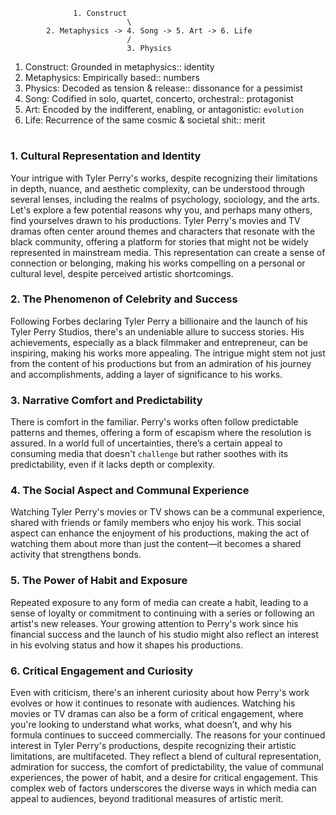 


                  1. Construct
                              \
            2. Metaphysics -> 4. Song -> 5. Art -> 6. Life
                              /
                              3. Physics

1. Construct: Grounded in metaphysics:: identity
2. Metaphysics: Empirically based:: numbers
3. Physics: Decoded as tension & release:: dissonance for a pessimist
4. Song: Codified in solo, quartet, concerto, orchestral:: protagonist
5. Art: Encoded by the indifferent, enabling, or antagonistic: `evolution`
6. Life: Recurrence of the same cosmic & societal shit:: merit
   
# 


### 1. **Cultural Representation and Identity**

Your intrigue with Tyler Perry's works, despite recognizing their limitations in depth, nuance, and aesthetic complexity, can be understood through several lenses, including the realms of psychology, sociology, and the arts. Let's explore a few potential reasons why you, and perhaps many others, find yourselves drawn to his productions. Tyler Perry's movies and TV dramas often center around themes and characters that resonate with the black community, offering a platform for stories that might not be widely represented in mainstream media. This representation can create a sense of connection or belonging, making his works compelling on a personal or cultural level, despite perceived artistic shortcomings.

### 2. **The Phenomenon of Celebrity and Success**

Following Forbes declaring Tyler Perry a billionaire and the launch of his Tyler Perry Studios, there's an undeniable allure to success stories. His achievements, especially as a black filmmaker and entrepreneur, can be inspiring, making his works more appealing. The intrigue might stem not just from the content of his productions but from an admiration of his journey and accomplishments, adding a layer of significance to his works.

### 3. **Narrative Comfort and Predictability**

There is comfort in the familiar. Perry's works often follow predictable patterns and themes, offering a form of escapism where the resolution is assured. In a world full of uncertainties, there’s a certain appeal to consuming media that doesn't `challenge` but rather soothes with its predictability, even if it lacks depth or complexity.

### 4. **The Social Aspect and Communal Experience**

Watching Tyler Perry's movies or TV shows can be a communal experience, shared with friends or family members who enjoy his work. This social aspect can enhance the enjoyment of his productions, making the act of watching them about more than just the content—it becomes a shared activity that strengthens bonds.

### 5. **The Power of Habit and Exposure**

Repeated exposure to any form of media can create a habit, leading to a sense of loyalty or commitment to continuing with a series or following an artist's new releases. Your growing attention to Perry's work since his financial success and the launch of his studio might also reflect an interest in his evolving status and how it shapes his productions.

### 6. **Critical Engagement and Curiosity**

Even with criticism, there's an inherent curiosity about how Perry's work evolves or how it continues to resonate with audiences. Watching his movies or TV dramas can also be a form of critical engagement, where you're looking to understand what works, what doesn’t, and why his formula continues to succeed commercially. The reasons for your continued interest in Tyler Perry's productions, despite recognizing their artistic limitations, are multifaceted. They reflect a blend of cultural representation, admiration for success, the comfort of predictability, the value of communal experiences, the power of habit, and a desire for critical engagement. This complex web of factors underscores the diverse ways in which media can appeal to audiences, beyond traditional measures of artistic merit.


